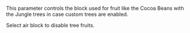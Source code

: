 This parameter controls the block used for fruit like the Cocoa Beans with the Jungle trees in case custom trees are enabled.

Select air block to disable tree fruits.